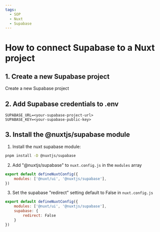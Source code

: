 ```yaml
---
tags:
  - SOP
  - Nuxt
  - Supabase
---
```

# How to connect Supabase to a Nuxt project

## 1. Create a new Supabase project

Create a new Supabase project

## 2. Add Supabase credentials to .env

```.env
SUPABASE_URL=<your-supabase-project-url>
SUPABASE_KEY=<your-supabase-public-key>
```

## 3. Install the @nuxtjs/supabase module

1. Install the nuxt supabase module:

```bash
pnpm install -D @nuxtjs/supabase
```

2. Add "@nuxtjs/supabase" to `nuxt.config.js` in the `modules` array

```nuxt.config.js
export default defineNuxtConfig({
	modules: ['@nuxt/ui', '@nuxtjs/supabase'],
})
```

3. Set the supabase "redirect" setting default to False in `nuxt.config.js`

```nuxt.config.js
export default defineNuxtConfig({
	modules: ['@nuxt/ui', '@nuxtjs/supabase'],
	supabase: {
		redirect: False
	}
})
```
